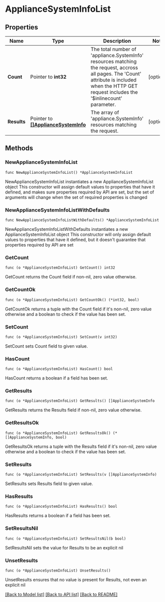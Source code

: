 # ApplianceSystemInfoList

## Properties

Name | Type | Description | Notes
------------ | ------------- | ------------- | -------------
**Count** | Pointer to **int32** | The total number of &#39;appliance.SystemInfo&#39; resources matching the request, accross all pages. The &#39;Count&#39; attribute is included when the HTTP GET request includes the &#39;$inlinecount&#39; parameter. | [optional] 
**Results** | Pointer to [**[]ApplianceSystemInfo**](appliance.SystemInfo.md) | The array of &#39;appliance.SystemInfo&#39; resources matching the request. | [optional] 

## Methods

### NewApplianceSystemInfoList

`func NewApplianceSystemInfoList() *ApplianceSystemInfoList`

NewApplianceSystemInfoList instantiates a new ApplianceSystemInfoList object
This constructor will assign default values to properties that have it defined,
and makes sure properties required by API are set, but the set of arguments
will change when the set of required properties is changed

### NewApplianceSystemInfoListWithDefaults

`func NewApplianceSystemInfoListWithDefaults() *ApplianceSystemInfoList`

NewApplianceSystemInfoListWithDefaults instantiates a new ApplianceSystemInfoList object
This constructor will only assign default values to properties that have it defined,
but it doesn't guarantee that properties required by API are set

### GetCount

`func (o *ApplianceSystemInfoList) GetCount() int32`

GetCount returns the Count field if non-nil, zero value otherwise.

### GetCountOk

`func (o *ApplianceSystemInfoList) GetCountOk() (*int32, bool)`

GetCountOk returns a tuple with the Count field if it's non-nil, zero value otherwise
and a boolean to check if the value has been set.

### SetCount

`func (o *ApplianceSystemInfoList) SetCount(v int32)`

SetCount sets Count field to given value.

### HasCount

`func (o *ApplianceSystemInfoList) HasCount() bool`

HasCount returns a boolean if a field has been set.

### GetResults

`func (o *ApplianceSystemInfoList) GetResults() []ApplianceSystemInfo`

GetResults returns the Results field if non-nil, zero value otherwise.

### GetResultsOk

`func (o *ApplianceSystemInfoList) GetResultsOk() (*[]ApplianceSystemInfo, bool)`

GetResultsOk returns a tuple with the Results field if it's non-nil, zero value otherwise
and a boolean to check if the value has been set.

### SetResults

`func (o *ApplianceSystemInfoList) SetResults(v []ApplianceSystemInfo)`

SetResults sets Results field to given value.

### HasResults

`func (o *ApplianceSystemInfoList) HasResults() bool`

HasResults returns a boolean if a field has been set.

### SetResultsNil

`func (o *ApplianceSystemInfoList) SetResultsNil(b bool)`

 SetResultsNil sets the value for Results to be an explicit nil

### UnsetResults
`func (o *ApplianceSystemInfoList) UnsetResults()`

UnsetResults ensures that no value is present for Results, not even an explicit nil

[[Back to Model list]](../README.md#documentation-for-models) [[Back to API list]](../README.md#documentation-for-api-endpoints) [[Back to README]](../README.md)


